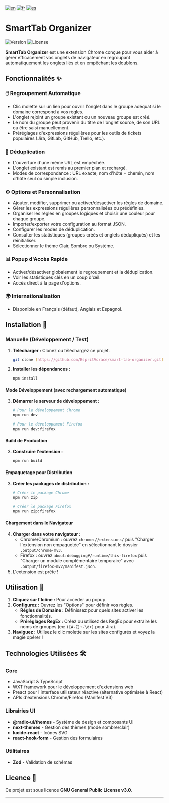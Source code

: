 [![en](https://img.shields.io/badge/lang-en-red.svg)](https://github.com/EspritVorace/smart-tab-organizer/blob/master/README.md)
[![fr](https://img.shields.io/badge/lang-fr-blue.svg)](https://github.com/EspritVorace/smart-tab-organizer/blob/master/README-fr.md)
[![es](https://img.shields.io/badge/lang-es-yellow.svg)](https://github.com/EspritVorace/smart-tab-organizer/blob/master/README-es.md)

# SmartTab Organizer

![Version](https://img.shields.io/badge/version-1.0.1-blue.svg)
![License](https://img.shields.io/badge/License-GPL_v3-blue.svg)

**SmartTab Organizer** est une extension Chrome conçue pour vous aider à gérer efficacement vos onglets de navigateur en regroupant automatiquement les onglets liés et en empêchant les doublons.

## Fonctionnalités ✨

### 🖱️ Regroupement Automatique
* Clic molette sur un lien pour ouvrir l'onglet dans le groupe adéquat si le domaine correspond à vos règles.
* L'onglet rejoint un groupe existant ou un nouveau groupe est créé.
* Le nom du groupe peut provenir du titre de l'onglet source, de son URL ou être saisi manuellement.
* Préréglages d'expressions régulières pour les outils de tickets populaires (Jira, GitLab, GitHub, Trello, etc.).

### 🚫 Déduplication
* L'ouverture d'une même URL est empêchée.
* L'onglet existant est remis au premier plan et rechargé.
* Modes de correspondance : URL exacte, nom d'hôte + chemin, nom d'hôte seul ou simple inclusion.

### ⚙️ Options et Personnalisation
* Ajouter, modifier, supprimer ou activer/désactiver les règles de domaine.
* Gérer les expressions régulières personnalisées ou prédéfinies.
* Organiser les règles en groupes logiques et choisir une couleur pour chaque groupe.
* Importer/exporter votre configuration au format JSON.
* Configurer les modes de déduplication.
* Consulter les statistiques (groupes créés et onglets dédupliqués) et les réinitialiser.
* Sélectionner le thème Clair, Sombre ou Système.

### 📊 Popup d'Accès Rapide
* Activer/désactiver globalement le regroupement et la déduplication.
* Voir les statistiques clés en un coup d'œil.
* Accès direct à la page d'options.

### 🌍 Internationalisation
* Disponible en Français (défaut), Anglais et Espagnol.

## Installation 🚀

### Manuelle (Développement / Test)

1.  **Télécharger :** Clonez ou téléchargez ce projet.
    ```bash
    git clone [https://github.com/EspritVorace/smart-tab-organizer.git](https://github.com/EspritVorace/smart-tab-organizer.git)
    ```
2.  **Installer les dépendances :**
    ```bash
    npm install
    ```

#### Mode Développement (avec rechargement automatique)
3.  **Démarrer le serveur de développement :**
    ```bash
    # Pour le développement Chrome
    npm run dev
    
    # Pour le développement Firefox
    npm run dev:firefox
    ```

#### Build de Production
3.  **Construire l'extension :**
    ```bash
    npm run build
    ```

#### Empaquetage pour Distribution
3.  **Créer les packages de distribution :**
    ```bash
    # Créer le package Chrome
    npm run zip
    
    # Créer le package Firefox
    npm run zip:firefox
    ```

#### Chargement dans le Navigateur
4.  **Charger dans votre navigateur :**
    * Chrome/Chromium : ouvrez `chrome://extensions/` puis "Charger l'extension non empaquetée" en sélectionnant le dossier `.output/chrome-mv3`.
    * Firefox : ouvrez `about:debugging#/runtime/this-firefox` puis "Charger un module complémentaire temporaire" avec `.output/firefox-mv2/manifest.json`.
5.  L'extension est prête !

## Utilisation 📖

1.  **Cliquez sur l'Icône :** Pour accéder au popup.
2.  **Configurez :** Ouvrez les "Options" pour définir vos règles.
    * **Règles de Domaine :** Définissez pour quels sites activer les fonctionnalités.
    * **Préréglages RegEx :** Créez ou utilisez des RegEx pour extraire les noms de groupes (ex: `([A-Z]+-\d+)` pour Jira).
3.  **Naviguez :** Utilisez le clic molette sur les sites configurés et voyez la magie opérer !

## Technologies Utilisées 🛠️

### Core
* JavaScript & TypeScript
* WXT framework pour le développement d'extensions web
* Preact pour l'interface utilisateur réactive (alternative optimisée à React)
* APIs d'extensions Chrome/Firefox (Manifest V3)

### Librairies UI
* **@radix-ui/themes** - Système de design et composants UI
* **next-themes** - Gestion des thèmes (mode sombre/clair)
* **lucide-react** - Icônes SVG
* **react-hook-form** - Gestion des formulaires

### Utilitaires
* **Zod** - Validation de schémas

## Licence 📄

Ce projet est sous licence **GNU General Public License v3.0**.

---
